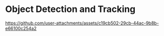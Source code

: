 # Object Detection and Tracking

https://github.com/user-attachments/assets/c19cb502-29cb-44ac-9b8b-e66100c254a2

